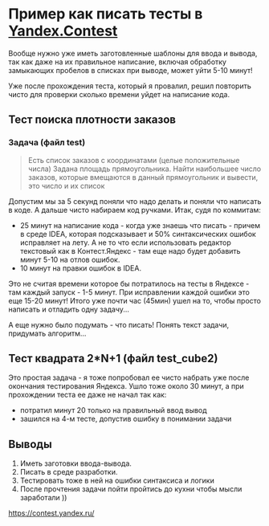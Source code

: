 # Пример как писать тесты в [Yandex.Contest](https://contest.yandex.ru/)

Вообще нужно уже иметь заготовленные шаблоны для ввода и вывода, так как даже на их правильное написание,
включая обработку замыкающих пробелов в списках при выводе, может уйти 5-10 минут!

Уже после прохождения теста, который я провалил,
решил повторить чисто для проверки сколько времени уйдет на написание кода.

## Тест поиска плотности заказов
### Задача (файл test)
> Есть список заказов с координатами (целые положительные числа)
Задана площадь прямоугольника.
Найти наибольшее число заказов, которые вмещаются в данный прямоугольник и вывести, это число
и их список 

Допустим мы за 5 секунд поняли что надо делать и поняли что написать в коде.
А дальше чисто набираем код ручками. Итак, судя по коммитам:
 - 25 минут на написание кода - когда уже знаешь что писать - причем в среде IDEA, которая подсказывает и 50% синтаксических ошибок исправляет на лету. А не то что если использовать редактор текстовый как в Контест.Яндекс - там еще надо будет добавить минут 5-10 на отлов ошибок.
 - 10 минут на правки ошибок в IDEA.

Это не считая времени которое бы потратилось на тесты в Яндексе - там каждый запуск - 1-5 минут.
При исправлении каждой ошибки это еще 15-20 минут!
Итого уже почти час (45мин) ушел на то, чтобы просто написать и отладить одну задачу...

А еще нужно было подумать - что писать!
Понять текст задачи, придумать алгоритм...

## Тест квадрата 2*N+1 (файл test_cube2)
Это простая задача - я тоже попробовал ее чисто набрать уже после окончания тестирования Яндекса. 
Ушло тоже около 30 минут, а при прохождении теста ее даже не начал так как:
- потратил минут 20 только на правильный ввод вывод
- зашился на 4-м тесте, допустив ошибку в понимании задачи

## Выводы
1. Иметь заготовки ввода-вывода.
2. Писать в среде разработки.
3. Тестировать тоже в ней на ошибки синтаксиса и логики
4. После прочтения задачи пойти пройтись до кухни чтобы мысли заработали ))


https://contest.yandex.ru/
